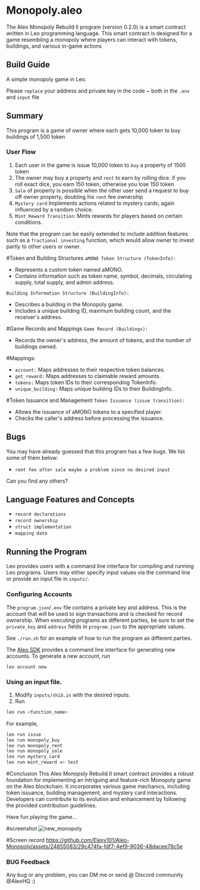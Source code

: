 # Monopoly.aleo
The Aleo Monopoly Rebuild II program (version 0.2.0) is a smart contract written in Leo programming language. This smart contract is designed for a game resembling a monopoly where players can interact with tokens, buildings, and various in-game actions

## Build Guide
<!-- # 🏦 Monopoly Game -->


A simple monopoly game in Leo.

Please `replace` your address and private key in the code ~ both in the `.env` and `input` file 

## Summary

This program is a game of owner where each gets 10,000 token to buy buildings of 1,500 token

### User Flow
1. Each user in the game is issue 10,000 token to `buy` a property of 1500 token
2. The owner may buy a property and `rent` to earn by rolling dice. if you roll exact dice, you earn 150 token, otherwise you lose 150 token
3. `Sale` of property is possible when the other user send a request to buy off owner property, doubling his `rent` fee ownership
4. `Mystery card` Implements actions related to mystery cards, again influenced by a random choice.
5. `Mint Reward Transition`: Mints rewards for players based on certain conditions.

Note that the program can be easily extended to include addition features such as a `fractional investing` function, which would allow owner to invest partly to other users or owner.


#Token and Building Structures
`aMONO Token Structure (TokenInfo):`
- Represents a custom token named aMONO.
- Contains information such as token name, symbol, decimals, circulating supply, total supply, and admin address.

`Building Information Structure (BuildingInfo):`
- Describes a building in the Monopoly game.
- Includes a unique building ID, maximum building count, and the receiver's address.

#Game Records and Mappings
`Game Record (Buildings):`
- Records the owner's address, the amount of tokens, and the number of buildings owned.

#Mappings:
- `account:` Maps addresses to their respective token balances.
- `get_reward:` Maps addresses to claimable reward amounts.
- `tokens:` Maps token IDs to their corresponding TokenInfo.
- `unique_building:` Maps unique building IDs to their BuildingInfo.
  
#Token Issuance and Management
`Token Issuance (issue transition):`
- Allows the issuance of aMONO tokens to a specified player.
- Checks the caller's address before processing the issuance.


## Bugs

You may have already guessed that this program has a few bugs. We list some of them below: 
- `rent fee after sale maybe a problem since no desired input`

Can you find any others?

## Language Features and Concepts
- `record declarations`
- `record ownership`
- `struct implementation`
- `mapping data`

## Running the Program

Leo provides users with a command line interface for compiling and running Leo programs.
Users may either specify input values via the command line or provide an input file in `inputs/`.

### Configuring Accounts
The `program.json`/`.env` file contains a private key and address.
This is the account that will be used to sign transactions and is checked for record ownership.
When executing programs as different parties, be sure to set the `private_key` and `address` fields in `program.json` to the appropriate values.


See `./run.sh` for an example of how to run the program as different parties.


The [Aleo SDK](https://github.com/AleoHQ/leo/tree/testnet3) provides a command line interface for generating new accounts.
To generate a new account, run
```
leo account new
```

### Using an input file.
1. Modify `inputs/shib.in` with the desired inputs.
2. Run
```bash
leo run <function_name>
```
For example,
```bash
leo run issue
leo run monopoly_buy
leo run monopoly_rent
leo run monopoly_sale
leo run mystery_card
leo run mint_reward => test
```

#Conclusion
This Aleo Monopoly Rebuild II smart contract provides a robust foundation for implementing an intriguing and feature-rich Monopoly game on the Aleo blockchain. It incorporates various game mechanics, including token issuance, building management, and mystery card interactions. Developers can contribute to its evolution and enhancement by following the provided contribution guidelines.

Have fun playing the game...

#screenshot
![new_monopoly](https://github.com/Elexy101/Aleo-Monopoly/assets/24855083/dedf40f8-653e-4a59-a8ab-fa7361cb36a1)


#Screen record
https://github.com/Elexy101/Aleo-Monopoly/assets/24855083/29c474fa-fdf7-4ef9-9036-48dacee79c5e

### BUG Feedback
Any bug or any problem, you can DM me or send @ Discord community @AleoHQ :)
